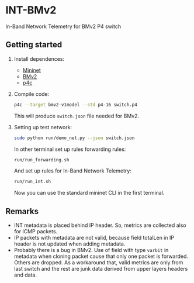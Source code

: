 # INT-BMv2
In-Band Network Telemetry for BMv2 P4 switch

## Getting started

1.	Install dependences:
	- [Mininet](http://mininet.org/download/)
	- [BMv2](https://github.com/p4lang/behavioral-model)
	- [p4c](https://github.com/p4lang/p4c)

2.	Compile code:
	```bash
	p4c --target bmv2-v1model --std p4-16 switch.p4
	```
	This will produce `switch.json` file needed for BMv2.

3.	Setting up test network:

	```bash
	sudo python run/demo_net.py --json switch.json
	```
	In other terminal set up rules forwarding rules:
	```bash
	run/run_forwarding.sh
	```
	And set up rules for In-Band Network Telemetry:
	```bash
	run/run_int.sh
	```
	Now you can use the standard mininet CLI in the first terminal.

## Remarks
- INT metadata is placed behind IP header. So, metrics are collected also for ICMP packets.
- IP packets with metadata are not valid, because field totalLen in IP header is not updated when adding metadata.
- Probably there is a bug in BMv2. Use of field with type `varbit` in metadata when cloning packet cause that only one packet is forwarded. Others are dropped. As a workaround that, valid metrics are only from last switch and the rest are junk data derived from upper layers headers and data.
